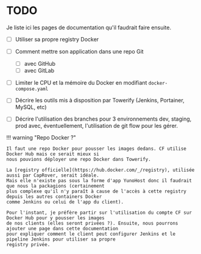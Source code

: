 # TODO

Je liste ici les pages de documentation qu'il faudrait faire ensuite.

- [ ] Utiliser sa propre registry Docker
- [ ] Comment mettre son application dans une repo Git
    - [ ] avec GitHub
    - [ ] avec GitLab
- [ ] Limiter le CPU et la mémoire du Docker en modifiant `docker-compose.yaml`
- [ ] Décrire les outils mis à disposition par Towerify (Jenkins, Portainer, MySQL, etc)
- [ ] Décrire l'utilisation des branches pour 3 environnements dev, staging, prod avec, éventuellement, l'utilisation de git flow pour les gérer.




!!! warning "Repo Docker ?"

    Il faut une repo Docker pour pousser les images dedans. CF utilise Docker Hub mais ce serait mieux si 
    nous pouvions déployer une repo Docker dans Towerify.

    La [registry officielle](https://hub.docker.com/_/registry), utilisée aussi par CapRover, serait idéale.
    Mais elle n'existe pas sous la forme d'app YunoHost donc il faudrait que nous la packagions (certainement
    plus complexe qu'il n'y paraît à cause de l'accès à cette registry depuis les autres containers Docker 
    comme Jenkins ou celui de l'app du client).

    Pour l'instant, je préfère partir sur l'utilisation du compte CF sur Docker Hub pour y pousser les images
    de nos clients (elles seront privées ?). Ensuite, nous pourrons ajouter une page dans cette documentation
    pour expliquer comment le client peut configurer Jenkins et le pipeline Jenkins pour utiliser sa propre
    registry privée.
